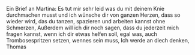 Ein Brief an Martina: Es tut mir sehr leid was du mit deinem Knie  durchmachen musst und ich wünsche dir von ganzen Herzen, dass so wieder wird, das du tanzen, spazieren und arbeiten kannst ohne Schmerzen, Außerdem will ich dir noch sagen, dass du jederzeit mich fragen kannst, wenn ich dir etwas helfen soll, egal was, auch Trombosespritzen setzen, wennes sein muss, Ich werde an diech denken, Thomas